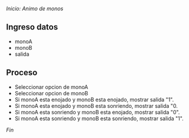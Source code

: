 *Inicio: Animo de monos*

## Ingreso datos
- monoA
- monoB
- salida

## Proceso
- Seleccionar opcion de monoA
- Seleccionar opcion de monoB
- Si monoA esta enojado y monoB esta enojado, mostrar salida "1".
- Si monoA esta enojado y monoB esta sonriendo, mostrar salida "0.
- Si monoA esta sonriendo y monoB esta enojado, mostrar salida "0".
- Si monoA esta sonriendo y monoB esta sonriendo, mostrar salida "1".

*Fin*